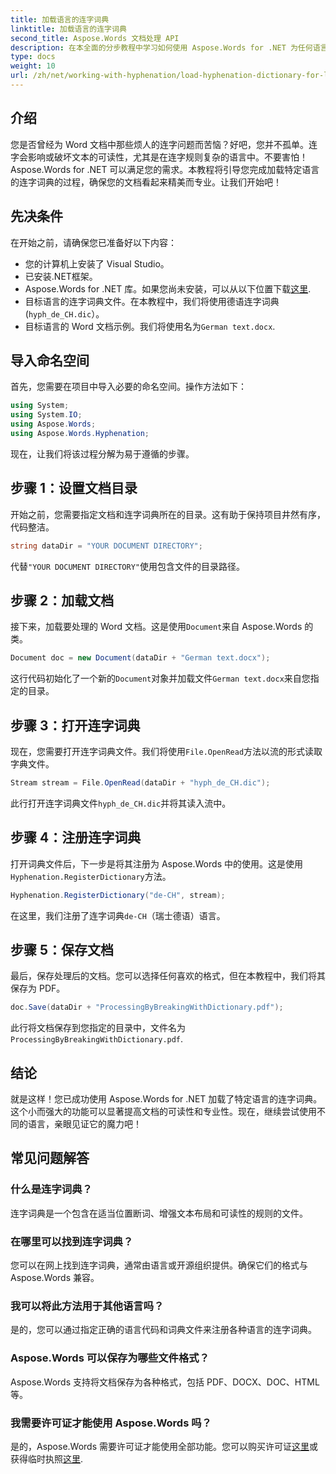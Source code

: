```yaml
---
title: 加载语言的连字词典
linktitle: 加载语言的连字词典
second_title: Aspose.Words 文档处理 API
description: 在本全面的分步教程中学习如何使用 Aspose.Words for .NET 为任何语言加载连字词典。
type: docs
weight: 10
url: /zh/net/working-with-hyphenation/load-hyphenation-dictionary-for-language/
---
```

## 介绍

您是否曾经为 Word 文档中那些烦人的连字问题而苦恼？好吧，您并不孤单。连字会影响或破坏文本的可读性，尤其是在连字规则复杂的语言中。不要害怕！Aspose.Words for .NET 可以满足您的需求。本教程将引导您完成加载特定语言的连字词典的过程，确保您的文档看起来精美而专业。让我们开始吧！

## 先决条件

在开始之前，请确保您已准备好以下内容：

- 您的计算机上安装了 Visual Studio。
- 已安装.NET框架。
-  Aspose.Words for .NET 库。如果您尚未安装，可以从以下位置下载[这里](https://releases.aspose.com/words/net/).
- 目标语言的连字词典文件。在本教程中，我们将使用德语连字词典 (`hyph_de_CH.dic`）。
- 目标语言的 Word 文档示例。我们将使用名为`German text.docx`.

## 导入命名空间

首先，您需要在项目中导入必要的命名空间。操作方法如下：

```csharp
using System;
using System.IO;
using Aspose.Words;
using Aspose.Words.Hyphenation;
```

现在，让我们将该过程分解为易于遵循的步骤。

## 步骤 1：设置文档目录

开始之前，您需要指定文档和连字词典所在的目录。这有助于保持项目井然有序，代码整洁。

```csharp
string dataDir = "YOUR DOCUMENT DIRECTORY";
```

代替`"YOUR DOCUMENT DIRECTORY"`使用包含文件的目录路径。

## 步骤 2：加载文档

接下来，加载要处理的 Word 文档。这是使用`Document`来自 Aspose.Words 的类。

```csharp
Document doc = new Document(dataDir + "German text.docx");
```

这行代码初始化了一个新的`Document`对象并加载文件`German text.docx`来自您指定的目录。

## 步骤 3：打开连字词典

现在，您需要打开连字词典文件。我们将使用`File.OpenRead`方法以流的形式读取字典文件。

```csharp
Stream stream = File.OpenRead(dataDir + "hyph_de_CH.dic");
```

此行打开连字词典文件`hyph_de_CH.dic`并将其读入流中。

## 步骤 4：注册连字词典

打开词典文件后，下一步是将其注册为 Aspose.Words 中的使用。这是使用`Hyphenation.RegisterDictionary`方法。

```csharp
Hyphenation.RegisterDictionary("de-CH", stream);
```

在这里，我们注册了连字词典`de-CH`（瑞士德语）语言。

## 步骤 5：保存文档

最后，保存处理后的文档。您可以选择任何喜欢的格式，但在本教程中，我们将其保存为 PDF。

```csharp
doc.Save(dataDir + "ProcessingByBreakingWithDictionary.pdf");
```

此行将文档保存到您指定的目录中，文件名为`ProcessingByBreakingWithDictionary.pdf`.

## 结论

就是这样！您已成功使用 Aspose.Words for .NET 加载了特定语言的连字词典。这个小而强大的功能可以显著提高文档的可读性和专业性。现在，继续尝试使用不同的语言，亲眼见证它的魔力吧！

## 常见问题解答

### 什么是连字词典？

连字词典是一个包含在适当位置断词、增强文本布局和可读性的规则的文件。

### 在哪里可以找到连字词典？

您可以在网上找到连字词典，通常由语言或开源组织提供。确保它们的格式与 Aspose.Words 兼容。

### 我可以将此方法用于其他语言吗？

是的，您可以通过指定正确的语言代码和词典文件来注册各种语言的连字词典。

### Aspose.Words 可以保存为哪些文件格式？

Aspose.Words 支持将文档保存为各种格式，包括 PDF、DOCX、DOC、HTML 等。

### 我需要许可证才能使用 Aspose.Words 吗？

是的，Aspose.Words 需要许可证才能使用全部功能。您可以购买许可证[这里](https://purchase.aspose.com/buy)或获得临时执照[这里](https://purchase.aspose.com/temporary-license/).
